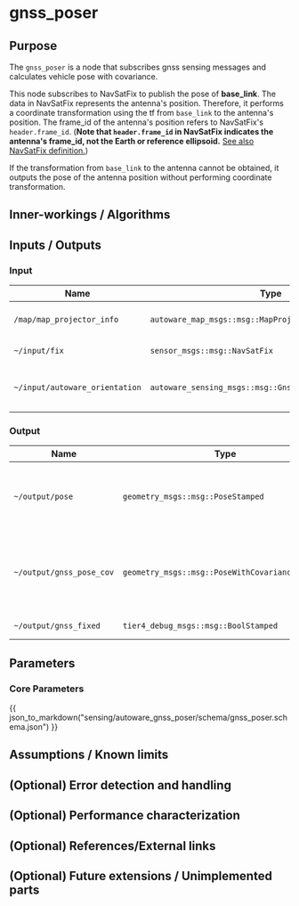 # gnss_poser

## Purpose

The `gnss_poser` is a node that subscribes gnss sensing messages and calculates vehicle pose with covariance.

This node subscribes to NavSatFix to publish the pose of **base_link**. The data in NavSatFix represents the antenna's position. Therefore, it performs a coordinate transformation using the tf from `base_link` to the antenna's position. The frame_id of the antenna's position refers to NavSatFix's `header.frame_id`.
(**Note that `header.frame_id` in NavSatFix indicates the antenna's frame_id, not the Earth or reference ellipsoid.** [See also NavSatFix definition.](https://docs.ros.org/en/noetic/api/sensor_msgs/html/msg/NavSatFix.html))

If the transformation from `base_link` to the antenna cannot be obtained, it outputs the pose of the antenna position without performing coordinate transformation.

## Inner-workings / Algorithms

## Inputs / Outputs

### Input

| Name                           | Type                                                    | Description                                                                                                                    |
| ------------------------------ | ------------------------------------------------------- | ------------------------------------------------------------------------------------------------------------------------------ |
| `/map/map_projector_info`      | `autoware_map_msgs::msg::MapProjectorInfo`                 | map projection info                                                                                                            |
| `~/input/fix`                  | `sensor_msgs::msg::NavSatFix`                           | gnss status message                                                                                                            |
| `~/input/autoware_orientation` | `autoware_sensing_msgs::msg::GnssInsOrientationStamped` | orientation [click here for more details](https://github.com/autowarefoundation/autoware_msgs/tree/main/autoware_sensing_msgs) |

### Output

| Name                     | Type                                            | Description                                                    |
| ------------------------ | ----------------------------------------------- | -------------------------------------------------------------- |
| `~/output/pose`          | `geometry_msgs::msg::PoseStamped`               | vehicle pose calculated from gnss sensing data                 |
| `~/output/gnss_pose_cov` | `geometry_msgs::msg::PoseWithCovarianceStamped` | vehicle pose with covariance calculated from gnss sensing data |
| `~/output/gnss_fixed`    | `tier4_debug_msgs::msg::BoolStamped`            | gnss fix status                                                |

## Parameters

### Core Parameters

{{ json_to_markdown("sensing/autoware_gnss_poser/schema/gnss_poser.schema.json") }}

## Assumptions / Known limits

## (Optional) Error detection and handling

## (Optional) Performance characterization

## (Optional) References/External links

## (Optional) Future extensions / Unimplemented parts
